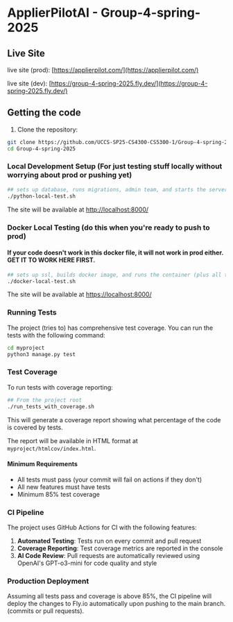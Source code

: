 # ApplierPilotAI - Group-4-spring-2025

## Live Site

live site (prod): [https://applierpilot.com/](https://applierpilot.com/)

live site (dev): [https://group-4-spring-2025.fly.dev/](https://group-4-spring-2025.fly.dev/)

## Getting the code

1. Clone the repository:

```bash
git clone https://github.com/UCCS-SP25-CS4300-CS5300-1/Group-4-spring-2025
cd Group-4-spring-2025
```

### Local Development Setup (For just testing stuff locally without worrying about prod or pushing yet)

```bash
## sets up database, runs migrations, admin team, and starts the server
./python-local-test.sh
```

The site will be available at [http://localhost:8000/](http://localhost:8000/)

### Docker Local Testing (do this when you're ready to push to prod)

#### If your code doesn't work in this docker file, it will not work in prod either. GET IT TO WORK HERE FIRST.

```bash
## sets up ssl, builds docker image, and runs the container (plus all the stuff from python-local-test.sh)
./docker-local-test.sh
```

The site will be available at [https://localhost:8000/](https://localhost:8000/)


### Running Tests

The project (tries to) has comprehensive test coverage. You can run the tests with the following command:

```bash
cd myproject
python3 manage.py test
```

### Test Coverage

To run tests with coverage reporting:

```bash
## From the project root
./run_tests_with_coverage.sh
```

This will generate a coverage report showing what percentage of the code is covered by tests. 

The report will be available in HTML format at `myproject/htmlcov/index.html`.

#### Minimum Requirements

- All tests must pass (your commit will fail on actions if they don't)
- All new features must have tests
- Minimum 85% test coverage

### CI Pipeline

The project uses GitHub Actions for CI with the following features:

1. **Automated Testing**: Tests run on every commit and pull request
2. **Coverage Reporting**: Test coverage metrics are reported in the console
3. **AI Code Review**: Pull requests are automatically reviewed using OpenAI's GPT-o3-mini for code quality and style

### Production Deployment

Assuming all tests pass and coverage is above 85%, the CI pipeline will deploy the changes to Fly.io automatically upon pushing to the main branch. (commits or pull requests).
